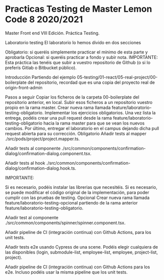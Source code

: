 # Practicas Testing de Master Lemon Code 8 2020/2021
Master Front end VIII Edición. Práctica Testing.

Laboratorio testing
El laboratorio lo hemos divido en dos secciones

Obligatorio: si queréis simplemente practicar el mínimo de esta parte y aprobarla
Opcional: si queréis practicar a fondo y subir nota.
IMPORTANTE: Esta práctica las tenéis que subir a vuestro repositorio de Github (o si lo preferís Gitlab o Bitbucket público).

Introducción
Partiendo del ejemplo 05-testing/01-react/05-real-project/00-boilerplate del repositorio, recordad que es una copia del proyecto real de origin-front-admin

Pasos a seguir
Copiar los ficheros de la carpeta 00-boilerplate del repositorio anterior, en local.
Subir esos ficheros a un repositorio vuestro propio en la rama master.
Crear nueva rama llamada feature/laboratorio-testing-obligatorio.
Implementar los ejercicios obligatorios.
Una vez lista la entrega, podéis crear una pull request desde la rama feature/laboratorio-testing-obligatorio hacia la rama master para que se vean los nuevos cambios.
Por último, entregar el laboratorio en el campus dejando dicha pull request abierta para su corrección.
Obligatorio
Añadir tests al mapper ./src/pods/project/project.mapper.ts.

Añadir tests al componente ./src/common/components/confirmation-dialog/confirmation-dialog.component.tsx.

Añadir tests al hook ./src/common/components/confirmation-dialog/confirmation-dialog.hook.ts.

IMPORTANTE:

Si es necesario, podéis instalar las librerias que necesitéis.
Si es necesario, se puede modificar el código original de la implementación, para poder cumplir con las pruebas de testing.
Opcional
Crear nueva rama llamada feature/laboratorio-testing-opcional partiendo de la rama anterior feature/laboratorio-testing-obligatorio.

Añadir test al componente ./src/common/components/spinner/spinner.component.tsx.

Añadir pipeline de CI (integración continua) con Github Actions, para los unit tests.

Añadir tests e2e usando Cypress de una scene. Podéis elegir cualquiera de las disponibles (login, submodule-list, employee-list, employee, project-list, project).

Añadir pipeline de CI (integración continua) con Github Actions para los e2e. Incluso podéis usar la misma pipeline que los unit tests.
